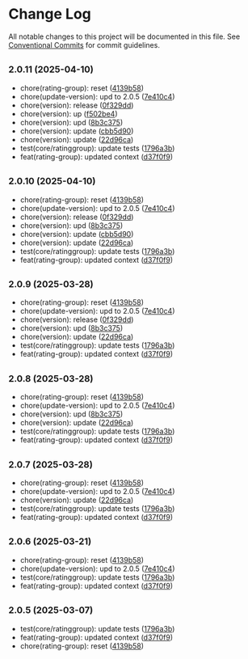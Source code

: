 # Change Log

All notable changes to this project will be documented in this file.
See [Conventional Commits](https://conventionalcommits.org) for commit guidelines.

## <small>2.0.11 (2025-04-10)</small>

* chore(rating-group): reset ([4139b58](https://gitlab.optimacros.com/fe/ui-kit/commit/4139b58))
* chore(update-version): upd to 2.0.5 ([7e410c4](https://gitlab.optimacros.com/fe/ui-kit/commit/7e410c4))
* chore(version): release ([0f329dd](https://gitlab.optimacros.com/fe/ui-kit/commit/0f329dd))
* chore(version): up ([f502be4](https://gitlab.optimacros.com/fe/ui-kit/commit/f502be4))
* chore(version): upd ([8b3c375](https://gitlab.optimacros.com/fe/ui-kit/commit/8b3c375))
* chore(version): update ([cbb5d90](https://gitlab.optimacros.com/fe/ui-kit/commit/cbb5d90))
* chore(version): update ([22d96ca](https://gitlab.optimacros.com/fe/ui-kit/commit/22d96ca))
* test(core/ratinggroup): update tests ([1796a3b](https://gitlab.optimacros.com/fe/ui-kit/commit/1796a3b))
* feat(rating-group): updated context ([d37f0f9](https://gitlab.optimacros.com/fe/ui-kit/commit/d37f0f9))





## <small>2.0.10 (2025-04-10)</small>

* chore(rating-group): reset ([4139b58](https://gitlab.optimacros.com/fe/ui-kit/commit/4139b58))
* chore(update-version): upd to 2.0.5 ([7e410c4](https://gitlab.optimacros.com/fe/ui-kit/commit/7e410c4))
* chore(version): release ([0f329dd](https://gitlab.optimacros.com/fe/ui-kit/commit/0f329dd))
* chore(version): upd ([8b3c375](https://gitlab.optimacros.com/fe/ui-kit/commit/8b3c375))
* chore(version): update ([cbb5d90](https://gitlab.optimacros.com/fe/ui-kit/commit/cbb5d90))
* chore(version): update ([22d96ca](https://gitlab.optimacros.com/fe/ui-kit/commit/22d96ca))
* test(core/ratinggroup): update tests ([1796a3b](https://gitlab.optimacros.com/fe/ui-kit/commit/1796a3b))
* feat(rating-group): updated context ([d37f0f9](https://gitlab.optimacros.com/fe/ui-kit/commit/d37f0f9))





## <small>2.0.9 (2025-03-28)</small>

* chore(rating-group): reset ([4139b58](https://gitlab.optimacros.com/fe/ui-kit/commit/4139b58))
* chore(update-version): upd to 2.0.5 ([7e410c4](https://gitlab.optimacros.com/fe/ui-kit/commit/7e410c4))
* chore(version): release ([0f329dd](https://gitlab.optimacros.com/fe/ui-kit/commit/0f329dd))
* chore(version): upd ([8b3c375](https://gitlab.optimacros.com/fe/ui-kit/commit/8b3c375))
* chore(version): update ([22d96ca](https://gitlab.optimacros.com/fe/ui-kit/commit/22d96ca))
* test(core/ratinggroup): update tests ([1796a3b](https://gitlab.optimacros.com/fe/ui-kit/commit/1796a3b))
* feat(rating-group): updated context ([d37f0f9](https://gitlab.optimacros.com/fe/ui-kit/commit/d37f0f9))





## <small>2.0.8 (2025-03-28)</small>

* chore(rating-group): reset ([4139b58](https://gitlab.optimacros.com/fe/ui-kit/commit/4139b58))
* chore(update-version): upd to 2.0.5 ([7e410c4](https://gitlab.optimacros.com/fe/ui-kit/commit/7e410c4))
* chore(version): upd ([8b3c375](https://gitlab.optimacros.com/fe/ui-kit/commit/8b3c375))
* chore(version): update ([22d96ca](https://gitlab.optimacros.com/fe/ui-kit/commit/22d96ca))
* test(core/ratinggroup): update tests ([1796a3b](https://gitlab.optimacros.com/fe/ui-kit/commit/1796a3b))
* feat(rating-group): updated context ([d37f0f9](https://gitlab.optimacros.com/fe/ui-kit/commit/d37f0f9))





## <small>2.0.7 (2025-03-28)</small>

* chore(rating-group): reset ([4139b58](https://gitlab.optimacros.com/fe/ui-kit/commit/4139b58))
* chore(update-version): upd to 2.0.5 ([7e410c4](https://gitlab.optimacros.com/fe/ui-kit/commit/7e410c4))
* chore(version): update ([22d96ca](https://gitlab.optimacros.com/fe/ui-kit/commit/22d96ca))
* test(core/ratinggroup): update tests ([1796a3b](https://gitlab.optimacros.com/fe/ui-kit/commit/1796a3b))
* feat(rating-group): updated context ([d37f0f9](https://gitlab.optimacros.com/fe/ui-kit/commit/d37f0f9))





## <small>2.0.6 (2025-03-21)</small>

* chore(rating-group): reset ([4139b58](https://gitlab.optimacros.com/fe/ui-kit/commit/4139b58))
* chore(update-version): upd to 2.0.5 ([7e410c4](https://gitlab.optimacros.com/fe/ui-kit/commit/7e410c4))
* test(core/ratinggroup): update tests ([1796a3b](https://gitlab.optimacros.com/fe/ui-kit/commit/1796a3b))
* feat(rating-group): updated context ([d37f0f9](https://gitlab.optimacros.com/fe/ui-kit/commit/d37f0f9))





## <small>2.0.5 (2025-03-07)</small>

* test(core/ratinggroup): update tests ([1796a3b](https://gitlab.optimacros.com/fe/ui-kit/commit/1796a3b))
* feat(rating-group): updated context ([d37f0f9](https://gitlab.optimacros.com/fe/ui-kit/commit/d37f0f9))
* chore(rating-group): reset ([4139b58](https://gitlab.optimacros.com/fe/ui-kit/commit/4139b58))
